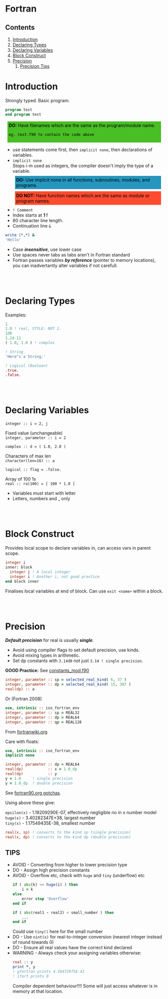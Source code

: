 # Fortran


## Contents

1. [Introduction](#1)
2. [Declaring Types](#2)
3. [Declaring Variables](#3)
4. [Block Construct](#4)
5. [Precision](#5)
    1. [Precision Tips](#51)

<a name="1"></a>
# Introduction

Strongly typed. Basic program:

````fortran
program test
end program test
````
<div style="color: black; background-color:rgba(73, 190, 37, 1); text-align:left; vertical-align: middle; padding: .3em; margin: .5em;">
    <strong>DO:</strong>
    Have filenames which are the same as the program/module name.
    
    eg. test.f90 to contain the code above
</div>

- use statements come first, then `implicit none`, then declarations of variables.
- `implicit none`        
Stops i-m used as integers, the compiler doesn't imply the type of a variable.
  <div style="color: black; background-color:rgba(37, 150, 190, 1); text-align:left; vertical-align: middle; padding: .3em; margin: .5em;">
    <strong>DO:</strong>
    Use implicit none in all functions, subroutines, modules, and programs. 
  </div>
  <div style="color: black; background-color:rgba(255, 76, 48, 1); text-align:left; vertical-align: middle; padding: .3em; margin: .5em;">
    <strong>DO NOT:</strong>
  Have function names which are the same as module or program names.
  </div>
- `! Comment `
- Index starts at **1 !**
- 80 character line length.     
- Continuation line `&`
````fortran
write (*,*) &
'Hello'
````   
- Case ***insensitive***, use lower case
- Use spaces never tabs as tabs aren't in Fortran standard
- Fortran passes variables ***by reference*** (pointer to memory locations), you can inadvertantly alter variables if not carefull.       

<br></br>
<a name="2"></a>
# Declaring Types

Examples:

````fortran
1
1.0 ! real, STYLE: NOT 1.
1d0         
1.2d-11
( 1.0, 1.0 ) ! complex

! String
'Here"s a String.'

! Logical (Boolean)
.true. 
.false.
````

<br></br>
<a name="3"></a>
# Declaring Variables

`integer :: i = 2, j`

Fixed value (unchangeable)    
`integer, parameter :: i = 2`

`complex :: d = ( 1.0, 2.0 )`

Characters of max len    
`character(len=16) :: a`

`logical :: flag = .false.`

Array of 100 1s    
`real :: ra(100) = [ 100 * 1.0 ]`

- Variables must start with letter
- Letters, numbers and _ only

<br></br>
<a name="4"></a>
# Block Construct

Provides local scope to declare variables in, can access vars in parent scope. 

````fortran
integer i
inner: block
  integer j ! A local integer
  integer i ! Another i, not good practice
end block inner
````

Finalises local variables at end of block.
Can use `exit <name>` within a block.

<br></br>
<a name="5"></a>
# Precision

***Default precision*** for real is usually ***single***.

- Avoid using compiler flags to set default precision, use kinds.
- Avoid mixing types in arithmetic.
- Set dp constants with `3.14d0` not just `3.14 ! single precision`.

**GOOD Practice:** See [constants_mod.f90](../09_Modules/Exercise3/constants_mod.f90)

````fortran
integer, parameter :: sp = selected_real_kind( 6, 37 )
integer, parameter :: dp = selected_real_kind( 15, 307 )
real(dp) :: a
````

Or (Fortran 2008)

````fortran
use, intrinsic :: iso_fortran_env
integer, parameter :: sp = REAL32
integer, parameter :: dp = REAL64
integer, parameter :: qp = REAL128
````
From [fortranwiki.org](<https://fortranwiki.org/fortran/show/Real+precision>)

Care with floats:

````fortran
use, intrinsic :: iso_fortran_env
implicit none

integer, parameter :: dp = REAL64
real(dp)           :: x = 1.0_dp
real(dp)           :: y
y = 1.0     ! single precision
y = 1.0_dp  ! double precision
````
See [fortran90.org gotchas](https://www.fortran90.org/src/gotchas.html).

Using above these give:

`epsilon(x)` - 1.19209290E-07, effectively negligible no in x number model     
`huge(x)` - 3.40282347E+38, largest number    
`tiny(x)` - 1.17549435E-38, smallest number         

```fortran
real(x, sp) ! converts to the kind sp (single precision)
real(x, dp) ! converts to the kind dp (double precision)
```

<a name="51"></a>
## TIPS

- AVOID - Converting from higher to lower precision type
- DO - Assign high precision constants
- AVOID - Overflow etc, check with `huge` and `tiny` (underflow) etc
    ````fortran
    if ( abs(k) <= huge(i) ) then
        i = k
    else
        error stop 'Overflow'
    end if
    ````
    ```fortran
    if ( abs(real1 - real2) < small_number ) then
        ...
    end if
    ```
    Could use `tiny()` here for the small number
- DO - Use `nint(x)` for real-to-integer conversion (nearest integer instead of round towards 0)
- DO - Ensure all real values have the correct kind declared
- WARNING - Always check your assigning variables otherwise:
    ```fortran
    real :: y
    print *, y
    ! gfortran prints 4.56472975E-41
    ! ifort prints 0
    ```
  Compiler dependent behaviour!!!! Some will just access whatever is in memory at that location.